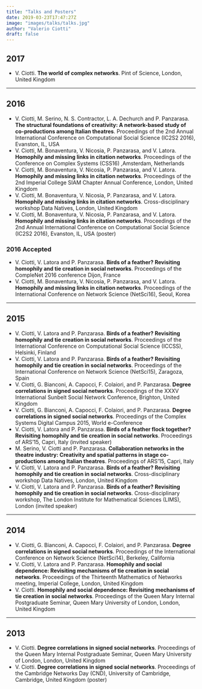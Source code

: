```yaml
---
title: "Talks and Posters"
date: 2019-03-23T17:47:27Z
image: "images/talks/talks.jpg"
author: "Valerio Ciotti"
draft: false
---
```


## 2017

- V. Ciotti. **The world of complex networks**. Pint of Science, London, United Kingdom


--------------------------------

## 2016

- V. Ciotti, M. Serino, N. S. Contractor, L. A. Dechurch and P. Panzarasa. **The structural foundations of creativity: A network-based study of co-productions among Italian theatres**. Proceedings of the 2nd Annual International Conference on Computational Social Science (IC2S2 2016),  Evanston, IL, USA
- V. Ciotti, M. Bonaventura, V. Nicosia, P. Panzarasa, and V. Latora. **Homophily and missing links in citation networks**. Proceedings of the Conference on Complex Systems (CSS16) ,Amsterdam, Netherlands
- V. Ciotti, M. Bonaventura, V. Nicosia, P. Panzarasa, and V. Latora. **Homophily and missing links in citation networks**. Proceedings of the 2nd Imperial College SIAM Chapter Annual Conference, London, United Kingdom
- V. Ciotti, M. Bonaventura, V. Nicosia, P. Panzarasa, and V. Latora. **Homophily and missing links in citation networks**. Cross-disciplinary workshop Data Natives, London, United Kingdom
- V. Ciotti, M. Bonaventura, V. Nicosia, P. Panzarasa, and V. Latora. **Homophily and missing links in citation networks**. Proceedings of the 2nd Annual International Conference on Computational Social Science (IC2S2 2016),  Evanston, IL, USA (poster)


### 2016 Accepted

- V. Ciotti, V. Latora and P. Panzarasa. **Birds of a feather? Revisiting homophily and tie creation in social networks**. Proceedings of the CompleNet 2016 conference Dijon, France
- V. Ciotti, M. Bonaventura, V. Nicosia, P. Panzarasa, and V. Latora. **Homophily and missing links in citation networks**. Proceedings of the International Conference on Network Science (NetSci16), Seoul, Korea


----------------------------------------------------


## 2015

- V. Ciotti, V. Latora and P. Panzarasa. **Birds of a feather? Revisiting homophily and tie creation in social networks**. Proceedings of the International Conference on Computational Social Science (ICCSS), Helsinki, Finland
- V. Ciotti, V. Latora and P. Panzarasa. **Birds of a feather? Revisiting homophily and tie creation in social networks**. Proceedings of the International Conference on Network Science (NetSci15), Zaragoza, Spain
- V. Ciotti, G. Bianconi, A. Capocci, F. Colaiori, and P. Panzarasa. **Degree correlations in signed social networks**. Proceedings of the XXXV International Sunbelt Social Network Conference, Brighton, United Kingdom
- V. Ciotti, G. Bianconi, A. Capocci, F. Colaiori, and P. Panzarasa. **Degree correlations in signed social networks**. Proceedings of the Complex Systems Digital Campus 2015, World e-Conference
- V. Ciotti, V. Latora and P. Panzarasa. **Birds of a feather flock together? Revisiting homophily and tie creation in social networks**. Proceedings of ARS’15, Capri, Italy (invited speaker)
- M. Serino, V. Ciotti and P. Panzarasa. **Collaboration networks in the theatre industry: Creativity and spatial patterns in stage co-productions among Italian theatres**. Proceedings of ARS’15, Capri, Italy
- V. Ciotti, V. Latora and P. Panzarasa. **Birds of a feather? Revisiting homophily and tie creation in social networks**. Cross-disciplinary workshop Data Natives, London, United Kingdom
- V. Ciotti, V. Latora and P. Panzarasa. **Birds of a feather? Revisiting homophily and tie creation in social networks**. Cross-disciplinary workshop, The London Institute for Mathematical Sciences (LIMS), London (invited speaker)

----------------------------------------------

## 2014

- V. Ciotti, G. Bianconi, A. Capocci, F. Colaiori, and P. Panzarasa. **Degree correlations in signed social networks**. Proceedings of the International Conference on Network Science (NetSci14), Berkeley, California
- V. Ciotti, V. Latora and P. Panzarasa. **Homophily and social dependence: Revisiting mechanisms of tie creation in social networks**. Proceedings of the Thirteenth Mathematics of Networks meeting, Imperial College, London, United Kingdom
- V. Ciotti. **Homophily and social dependence: Revisiting mechanisms of tie creation in social networks**. Proceedings of the Queen Mary Internal Postgraduate Seminar, Queen Mary University of London, London, United Kingdom

----------------------------------------------

## 2013

- V. Ciotti. **Degree correlations in signed social networks**. Proceedings of the Queen Mary Internal Postgraduate Seminar, Queen Mary University of London, London, United Kingdom
- V. Ciotti. **Degree correlations in signed social networks**. Proceedings of the Cambridge Networks Day (CND), University of Cambridge, Cambridge, United Kingdom (poster)
